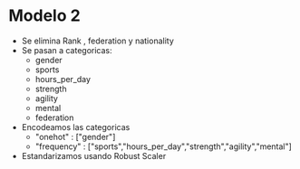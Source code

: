# Modelo 2
- Se elimina Rank , federation y nationality
- Se pasan a categoricas:
    - gender
    - sports
    - hours_per_day
    - strength
    - agility
    - mental
    - federation
- Encodeamos las categoricas
    - "onehot" : ["gender"]
    - "frequency" : ["sports","hours_per_day","strength","agility","mental"]
- Estandarizamos usando Robust Scaler

